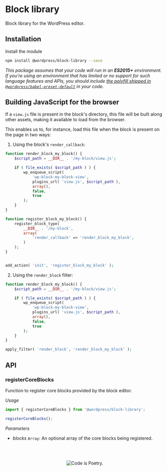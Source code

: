 # Block library

Block library for the WordPress editor.

## Installation

Install the module

```bash
npm install @wordpress/block-library --save
```

_This package assumes that your code will run in an **ES2015+** environment. If you're using an environment that has limited or no support for such language features and APIs, you should include [the polyfill shipped in `@wordpress/babel-preset-default`](https://github.com/WordPress/gutenberg/tree/HEAD/packages/babel-preset-default#polyfill) in your code._

## Building JavaScript for the browser

If a `view.js` file is present in the block's directory, this file will be built along other assets, making it available to load from the browser.

This enables us to, for instance, load this file when the block is present on the page in two ways:

1.  Using the block's `render_callback`:

```php
function render_block_my_block() {
	$script_path = __DIR__ . '/my-block/view.js';

 	if ( file_exists( $script_path ) ) {
 		wp_enqueue_script(
 			'wp-block-my-block-view',
 			plugins_url( 'view.js', $script_path ),
 			array(),
 			false,
 			true
 		);
 	}
}

function register_block_my_block() {
	register_block_type(
		__DIR__ . '/my-block',
		array(
			'render_callback' => 'render_block_my_block',
		)
	);
}


add_action( 'init', 'register_block_my_block' );
```

2.  Using the `render_block` filter:

```php
function render_block_my_block() {
	$script_path = __DIR__ . '/my-block/view.js';

 	if ( file_exists( $script_path ) ) {
 		wp_enqueue_script(
 			'wp-block-my-block-view',
 			plugins_url( 'view.js', $script_path ),
 			array(),
 			false,
 			true
 		);
 	}
}

apply_filter( 'render_block', 'render_block_my_block' );
```

## API

<!-- START TOKEN(Autogenerated API docs) -->

### registerCoreBlocks

Function to register core blocks provided by the block editor.

_Usage_

```js
import { registerCoreBlocks } from '@wordpress/block-library';

registerCoreBlocks();
```

_Parameters_

-   _blocks_ `Array`: An optional array of the core blocks being registered.


<!-- END TOKEN(Autogenerated API docs) -->

<br/><br/><p align="center"><img src="https://s.w.org/style/images/codeispoetry.png?1" alt="Code is Poetry." /></p>
